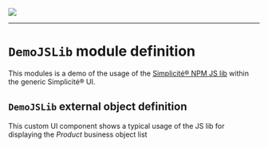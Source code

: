 <!--
 ___ _            _ _    _ _    __
/ __(_)_ __  _ __| (_)__(_) |_ /_/
\__ \ | '  \| '_ \ | / _| |  _/ -_)
|___/_|_|_|_| .__/_|_\__|_|\__\___|
            |_| 
-->
![](https://docs.simplicite.io//logos/logo250.png)
* * *

`DemoJSLib` module definition
=============================

This modules is a demo of the usage of the
[Simplicité&reg; NPM JS lib](https://www.npmjs.com/package/simplicite)
within the generic Simplicité&reg; UI.

`DemoJSLib` external object definition
--------------------------------------

This custom UI component shows
a typical usage of the JS lib for displaying
the _Product_ business object list


